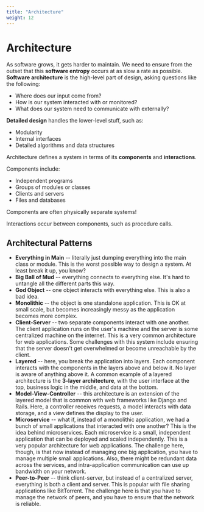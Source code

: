 ```yaml
---
title: "Architecture"
weight: 12
---
```


<!-- markdownlint-disable-next-line MD025 -->
# Architecture

As software grows, it gets harder to maintain. We need to ensure from the outset that this **software entropy** occurs at as slow a rate as possible. **Software architecture** is the high-level part of design, asking questions like the following:

* Where does our input come from?
* How is our system interacted with or monitored?
* What does our system need to communicate with externally?

**Detailed design** handles the lower-level stuff, such as:

* Modularity
* Internal interfaces
* Detailed algorithms and data structures

Architecture defines a system in terms of its **components** and **interactions**.

Components include:

* Independent programs
* Groups of modules or classes
* Clients and servers
* Files and databases

Components are often physically separate systems!

Interactions occur between components, such as procedure calls.

## Architectural Patterns

* **Everything in Main** -- literally just dumping everything into the main class or module. This is the worst possible way to design a system. At least break it up, you know?
* **Big Ball of Mud** -- everything connects to everything else. It's hard to untangle all the different parts this way.
* **God Object** -- one object interacts with everything else. This is also a bad idea.
* **Monolithic** -- the object is one standalone application. This is OK at small scale, but becomes increasingly messy as the application becomes more complex.
* **Client-Server** -- two separate components interact with one another. The client application runs on the user's machine and the server is some centralized machine on the internet. This is a very common architecture for web applications. Some challenges with this system include ensuring that the server doesn't get overwhelmed or become unreachable by the client.
* **Layered** -- here, you break the application into layers. Each component interacts with the components in the layers above and below it. No layer is aware of anything above it. A common example of a layered architecture is the **3-layer architecture**, with the user interface at the top, business logic in the middle, and data at the bottom.
* **Model-View-Controller** -- this architecture is an extension of the layered model that is common with web frameworks like Django and Rails. Here, a controller receives requests, a model interacts with data storage, and a view defines the display to the user.
* **Microservice** -- what if, instead of a monolithic application, we had a bunch of small applications that interacted with one another? This is the idea behind microservices. Each microservice is a small, independent application that can be deployed and scaled independently. This is a very popular architecture for web applications. The challenge here, though, is that now instead of managing one big application, you have to manage multiple small applications. Also, there might be redundant data across the services, and intra-application communication can use up bandwidth on your network.
* **Peer-to-Peer** -- think client-server, but instead of a centralized server, everything is both a client and server. This is popular with file sharing applications like BitTorrent. The challenge here is that you have to manage the network of peers, and you have to ensure that the network is reliable.
